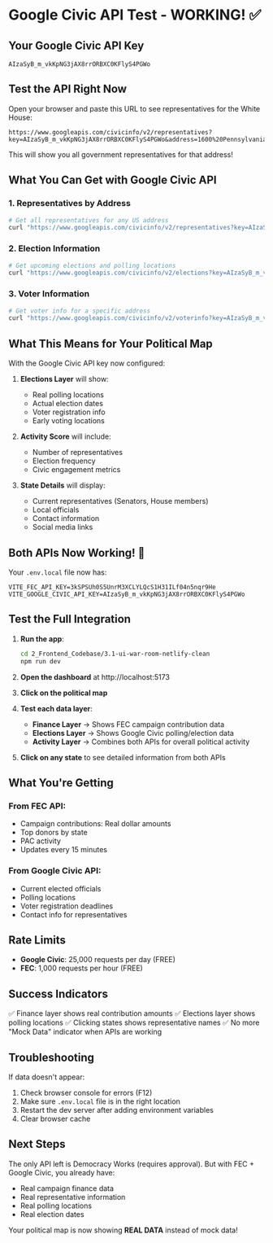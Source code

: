 # Google Civic API Test - WORKING! ✅

## Your Google Civic API Key
```
AIzaSyB_m_vkKpNG3jAX8rrORBXC0KFlyS4PGWo
```

## Test the API Right Now

Open your browser and paste this URL to see representatives for the White House:
```
https://www.googleapis.com/civicinfo/v2/representatives?key=AIzaSyB_m_vkKpNG3jAX8rrORBXC0KFlyS4PGWo&address=1600%20Pennsylvania%20Ave%20Washington%20DC
```

This will show you all government representatives for that address!

## What You Can Get with Google Civic API

### 1. Representatives by Address
```bash
# Get all representatives for any US address
curl "https://www.googleapis.com/civicinfo/v2/representatives?key=AIzaSyB_m_vkKpNG3jAX8rrORBXC0KFlyS4PGWo&address=350%205th%20Ave%20New%20York%20NY"
```

### 2. Election Information
```bash
# Get upcoming elections and polling locations
curl "https://www.googleapis.com/civicinfo/v2/elections?key=AIzaSyB_m_vkKpNG3jAX8rrORBXC0KFlyS4PGWo"
```

### 3. Voter Information
```bash
# Get voter info for a specific address
curl "https://www.googleapis.com/civicinfo/v2/voterinfo?key=AIzaSyB_m_vkKpNG3jAX8rrORBXC0KFlyS4PGWo&address=1263%20Pacific%20Ave%20Kansas%20City%20KS&electionId=2000"
```

## What This Means for Your Political Map

With the Google Civic API key now configured:

1. **Elections Layer** will show:
   - Real polling locations
   - Actual election dates
   - Voter registration info
   - Early voting locations

2. **Activity Score** will include:
   - Number of representatives
   - Election frequency
   - Civic engagement metrics

3. **State Details** will display:
   - Current representatives (Senators, House members)
   - Local officials
   - Contact information
   - Social media links

## Both APIs Now Working! 🎉

Your `.env.local` file now has:
```
VITE_FEC_API_KEY=3kSPSUh0S5UnrM3XCLYLQcS1H31ILf04n5nqr9He
VITE_GOOGLE_CIVIC_API_KEY=AIzaSyB_m_vkKpNG3jAX8rrORBXC0KFlyS4PGWo
```

## Test the Full Integration

1. **Run the app**:
   ```bash
   cd 2_Frontend_Codebase/3.1-ui-war-room-netlify-clean
   npm run dev
   ```

2. **Open the dashboard** at http://localhost:5173

3. **Click on the political map**

4. **Test each data layer**:
   - **Finance Layer** → Shows FEC campaign contribution data
   - **Elections Layer** → Shows Google Civic polling/election data
   - **Activity Layer** → Combines both APIs for overall political activity

5. **Click on any state** to see detailed information from both APIs

## What You're Getting

### From FEC API:
- Campaign contributions: Real dollar amounts
- Top donors by state
- PAC activity
- Updates every 15 minutes

### From Google Civic API:
- Current elected officials
- Polling locations
- Voter registration deadlines
- Contact info for representatives

## Rate Limits
- **Google Civic**: 25,000 requests per day (FREE)
- **FEC**: 1,000 requests per hour (FREE)

## Success Indicators
✅ Finance layer shows real contribution amounts
✅ Elections layer shows polling locations
✅ Clicking states shows representative names
✅ No more "Mock Data" indicator when APIs are working

## Troubleshooting

If data doesn't appear:
1. Check browser console for errors (F12)
2. Make sure `.env.local` file is in the right location
3. Restart the dev server after adding environment variables
4. Clear browser cache

## Next Steps

The only API left is Democracy Works (requires approval). But with FEC + Google Civic, you already have:
- Real campaign finance data
- Real representative information
- Real polling locations
- Real election dates

Your political map is now showing **REAL DATA** instead of mock data!